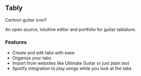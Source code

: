 ## Tably

Cartoon guitar icon?

An open source, intuitive editor and portfolio for guitar tablature.

### Features

* Create and edit tabs with ease
* Organize your tabs
* Import from websites like Ultimate Guitar or just plain text
* Spotify integration to play songs while you look at the tabs
